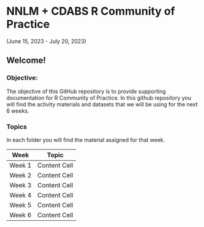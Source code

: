# NNLM + CDABS R Community of Practice 
(June 15, 2023 - July 20, 2023)

## Welcome!

### Objective: 

The objective of this GitHub repository is to provide supporting documentation for R Community of Practice. In this github repository you will find the activity materials and datasets that we will be using for the next 6 weeks.

### Topics

In each folder you will find the material assigned for that week.

| Week  | Topic |
| ------------- | ------------- |
| Week 1  | Content Cell  |
| Week 2  | Content Cell  |
| Week 3  | Content Cell  |
| Week 4  | Content Cell  |
| Week 5  | Content Cell  |
| Week 6  | Content Cell  |